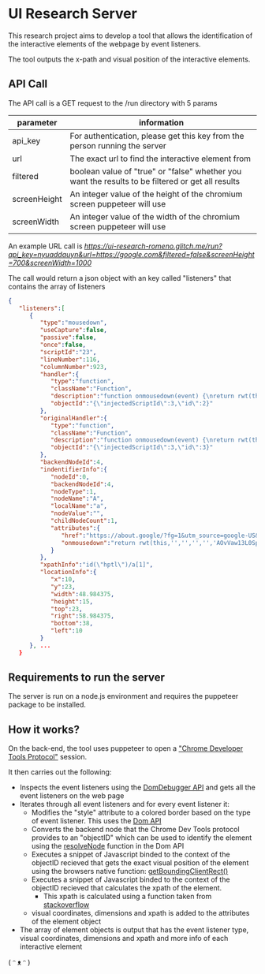 # UI Research Server

This research project aims to develop a tool that allows the identification of the interactive elements of the webpage by event listeners.

The tool outputs the x-path and visual position of the interactive elements.

## API Call

The API call is a GET request to the /run directory with 5 params

| parameter    | information                                                                                       |
|--------------|---------------------------------------------------------------------------------------------------|
| api_key      | For authentication, please get this key from the person running the server                        |
| url          | The exact url to find the interactive element from                                                |
| filtered     | boolean value of "true" or "false" whether you want the results to be filtered or get all results |
| screenHeight | An integer value of the height of the chromium screen puppeteer will use                          |
| screenWidth  | An integer value of the width of the chromium screen puppeteer will use                           |

An example URL call is _https://ui-research-romeno.glitch.me/run?api_key=nyuaddauyn&url=https://google.com&filtered=false&screenHeight=700&screenWidth=1000_

The call would return a json object with an key called "listeners" that contains the array of listeners
```json
{
   "listeners":[
      {
         "type":"mousedown",
         "useCapture":false,
         "passive":false,
         "once":false,
         "scriptId":"23",
         "lineNumber":116,
         "columnNumber":923,
         "handler":{
            "type":"function",
            "className":"Function",
            "description":"function onmousedown(event) {\nreturn rwt(this,'','','','','AOvVaw13L0SpN0L7ycx9R0_i4R2S','','0ahUKEwiyh6fe44vtAhWBGVkFHcrsBLYQkNQCCAM','','',event)\n}",
            "objectId":"{\"injectedScriptId\":3,\"id\":2}"
         },
         "originalHandler":{
            "type":"function",
            "className":"Function",
            "description":"function onmousedown(event) {\nreturn rwt(this,'','','','','AOvVaw13L0SpN0L7ycx9R0_i4R2S','','0ahUKEwiyh6fe44vtAhWBGVkFHcrsBLYQkNQCCAM','','',event)\n}",
            "objectId":"{\"injectedScriptId\":3,\"id\":3}"
         },
         "backendNodeId":4,
         "indentifierInfo":{
            "nodeId":0,
            "backendNodeId":4,
            "nodeType":1,
            "nodeName":"A",
            "localName":"a",
            "nodeValue":"",
            "childNodeCount":1,
            "attributes":{
               "href":"https://about.google/?fg=1&utm_source=google-US&utm_medium=referral&utm_campaign=hp-header",
               "onmousedown":"return rwt(this,'','','','','AOvVaw13L0SpN0L7ycx9R0_i4R2S','','0ahUKEwiyh6fe44vtAhWBGVkFHcrsBLYQkNQCCAM','','',event)"
            }
         },
         "xpathInfo":"id(\"hptl\")/a[1]",
         "locationInfo":{
            "x":10,
            "y":23,
            "width":48.984375,
            "height":15,
            "top":23,
            "right":58.984375,
            "bottom":38,
            "left":10
         }
      }, ...
   }
```

## Requirements to run the server

The server is run on a node.js environment and requires the puppeteer package to be installed.

## How it works?
On the back-end, the tool uses puppeteer to open a ["Chrome Developer Tools Protocol"](https://chromedevtools.github.io/devtools-protocol/) session.

It then carries out the following:

- Inspects the event listeners using the [DomDebugger API](https://chromedevtools.github.io/devtools-protocol/tot/DOMDebugger/) and gets all the event listeners on the web page
- Iterates through all event listeners and for every event listener it:
  - Modifies the "style" attribute to a colored border based on the type of event listener. This uses the [Dom API](https://chromedevtools.github.io/devtools-protocol/tot/DOM/)
  - Converts the backend node that the Chrome Dev Tools protocol provides to an "objectID" which can be used to identify the element using the [resolveNode](https://chromedevtools.github.io/devtools-protocol/tot/DOM/#method-resolveNode) function in the Dom API
  - Executes a snippet of Javascript binded to the context of the objectID recieved that gets the exact visual position of the element using the browsers native function: [getBoundingClientRect()](https://developer.mozilla.org/en-US/docs/Web/API/Element/getBoundingClientRect)
  - Executes a snippet of Javascript binded to the context of the objectID recieved that calculates the xpath of the element.
    - This xpath is calculated using a function taken from [stackoverflow](https://stackoverflow.com/a/5178132)
  - visual coordinates, dimensions and xpath is added to the attributes of the element object
- The array of element objects is output that has the event listener type, visual coordinates, dimensions and xpath and more info of each interactive element

( ᵔ ᴥ ᵔ )